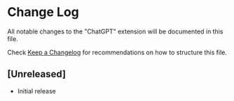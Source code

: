 # Change Log

All notable changes to the "ChatGPT" extension will be documented in this file.

Check [Keep a Changelog](http://keepachangelog.com/) for recommendations on how to structure this file.

## [Unreleased]

- Initial release
